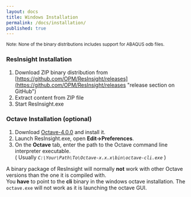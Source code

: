 ```yaml
---
layout: docs
title: Windows Installation
permalink: /docs/installation/
published: true
---
```



<small>Note: None of the binary distributions includes support for ABAQUS odb files.</small>

### ResInsight Installation

1. Download ZIP binary distribution from [https://github.com/OPM/ResInsight/releases](https://github.com/OPM/ResInsight/releases "release section on GitHub")
2. Extract content from ZIP file
3. Start ResInsight.exe 

### Octave Installation (optional)
1. Download [Octave-4.0.0](ftp://ftp.gnu.org/gnu/octave/windows/octave-4.0.0_0-installer.exe) and install it. 
2. Launch ResInsight.exe, open **Edit->Preferences**. 
3. On the **Octave** tab, enter the path to the Octave command line interpreter executable.  
   ( Usually _`C:\Your\Path\To\Octave-x.x.x\bin\octave-cli.exe`_ )

<div class="note info">
A binary package of ResInsight will normally <b>not</b> work with other Octave versions than the one it is compiled with. 
</div>

<div class="note info">
You <b>have</b> to point to the <b>cli</b> binary in the windows octave installation. The <code>octave.exe</code> will not work as it is launching the octave GUI.
</div>
